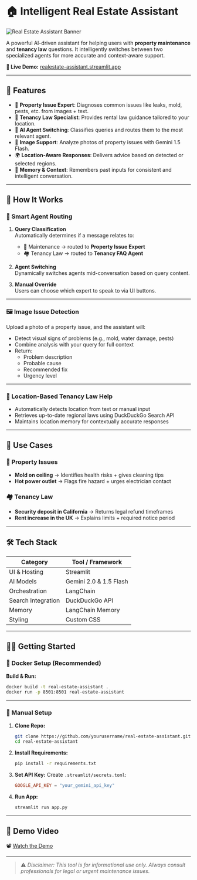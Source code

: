 

# 🏠 Intelligent Real Estate Assistant

![Real Estate Assistant Banner](https://images.unsplash.com/photo-1560518883-ce09059eeffa?ixlib=rb-1.2.1&auto=format&fit=crop&w=1000&q=80)

A powerful AI-driven assistant for helping users with **property maintenance** and **tenancy law** questions. It intelligently switches between two specialized agents for more accurate and context-aware support.

**🔗 Live Demo:** [realestate-assistant.streamlit.app](https://realestate-assistant.streamlit.app)

---

## 🚀 Features

- 🔧 **Property Issue Expert**: Diagnoses common issues like leaks, mold, pests, etc. from images + text.
- 📜 **Tenancy Law Specialist**: Provides rental law guidance tailored to your location.
- 🤖 **AI Agent Switching**: Classifies queries and routes them to the most relevant agent.
- 📸 **Image Support**: Analyze photos of property issues with Gemini 1.5 Flash.
- 🌍 **Location-Aware Responses**: Delivers advice based on detected or selected regions.
- 💬 **Memory & Context**: Remembers past inputs for consistent and intelligent conversation.

---

## 🧠 How It Works

### 🧭 Smart Agent Routing

1. **Query Classification**  
   Automatically determines if a message relates to:
   - 🔧 Maintenance → routed to **Property Issue Expert**
   - 🏘️ Tenancy Law → routed to **Tenancy FAQ Agent**

2. **Agent Switching**  
   Dynamically switches agents mid-conversation based on query content.

3. **Manual Override**  
   Users can choose which expert to speak to via UI buttons.

---

### 🖼️ Image Issue Detection

Upload a photo of a property issue, and the assistant will:

- Detect visual signs of problems (e.g., mold, water damage, pests)
- Combine analysis with your query for full context
- Return:
  - Problem description
  - Probable cause
  - Recommended fix
  - Urgency level

---

### 📍 Location-Based Tenancy Law Help

- Automatically detects location from text or manual input
- Retrieves up-to-date regional laws using DuckDuckGo Search API
- Maintains location memory for contextually accurate responses

---

## 🧪 Use Cases

### 🔧 Property Issues
- **Mold on ceiling** → Identifies health risks + gives cleaning tips  
- **Hot power outlet** → Flags fire hazard + urges electrician contact  

### 🏘️ Tenancy Law
- **Security deposit in California** → Returns legal refund timeframes  
- **Rent increase in the UK** → Explains limits + required notice period  

---

## 🛠️ Tech Stack

| Category           | Tool / Framework |
|--------------------|------------------|
| UI & Hosting       | Streamlit        |
| AI Models          | Gemini 2.0 & 1.5 Flash |
| Orchestration      | LangChain        |
| Search Integration | DuckDuckGo API   |
| Memory             | LangChain Memory |
| Styling            | Custom CSS       |

---

## 🧑‍💻 Getting Started

### 🐳 Docker Setup (Recommended)

**Build & Run:**
```bash
docker build -t real-estate-assistant .
docker run -p 8501:8501 real-estate-assistant
```

---

### 🔧 Manual Setup

1. **Clone Repo:**
   ```bash
   git clone https://github.com/yourusername/real-estate-assistant.git
   cd real-estate-assistant
   ```

2. **Install Requirements:**
   ```bash
   pip install -r requirements.txt
   ```

3. **Set API Key:**
   Create `.streamlit/secrets.toml`:
   ```toml
   GOOGLE_API_KEY = "your_gemini_api_key"
   ```

4. **Run App:**
   ```bash
   streamlit run app.py
   ```

---

## 🎥 Demo Video

📽️ [Watch the Demo](https://drive.google.com/file/d/12345abcde/view)

---

> ⚠️ *Disclaimer: This tool is for informational use only. Always consult professionals for legal or urgent maintenance issues.*

